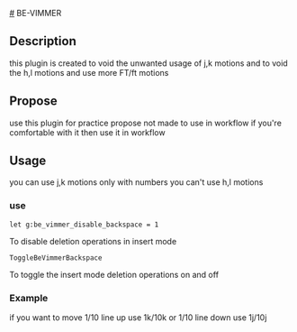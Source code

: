 [#](#) BE-VIMMER

## Description
this plugin is created to void the unwanted usage of j,k motions
and to void the h,l motions and use more FT/ft motions

## Propose 
use this plugin for practice propose
not made to use in workflow
if you're comfortable with it then use it in workflow

## Usage
you can use j,k motions only with numbers
you can't use h,l motions

### use
```vim
let g:be_vimmer_disable_backspace = 1
```
To disable deletion operations in insert mode

```vim
ToggleBeVimmerBackspace
```
To toggle the insert mode deletion operations on and off

### Example
if you want to move 1/10 line up use 1k/10k
or 1/10 line down use 1j/10j
